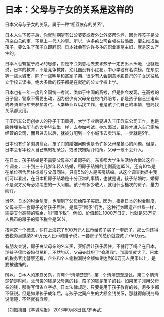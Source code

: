 # 日本：父母与子女的关系是这样的

日本父母与子女的关系，属于一种“相互依存的关系”。 

日本人生下孩子后，你就别期望有公公婆婆或者外公外婆帮你养，因为养孩子是父母亲自己的事，不是上一代人的事。所以，许多的公司白领在结婚后，要么推迟生孩子，要么生了孩子立即辞职。日本社会有许许多多的职业家庭主妇，就是这么产生的。 

日本人也有望子成龙的思想，但是不会刻意地去要求孩子一定要出人头地，也就是说，日本的教育，不是竞争教育，幼儿园没有小红花，中小学没有名次榜。在东京等一些大城市，除了一些明星和富家子弟，很少有人会刻意地把自己的子女送往私立学校去读书，绝大多数的孩子都是在就近的公立学校上学。 

日本也有一年一度的全国统一考试，类似于中国的高考，但是你会发现，在高考的日子里，警察不需要出动，因为很少有父母亲在校门外陪考，都是孩子自己坐电车或者骑自行车去参加考试。大学毕业以后找工作，也是孩子们自己的事情，爸妈找关系都没用。 

丰田汽车公司创始人的孙子丰田章男，大学毕业后要进入丰田汽车公司工作，也是隐姓埋名和所有的大学毕业生一样，去参加考试、参加面试，最终才进入自己家族经营的公司，而且进去以后，就被分配到一个小城市去卖汽车，一卖就是5年。 

日本也有许多剩男剩女，孩子们的婚姻问题也是令许多父母亲操心的问题。但是，日本会有年轻人自己搞的相亲会，或者找婚姻介绍所，父母一般不会介入。 

在日本，孩子结婚是不需要父母亲准备房子的。东京都大学生生活协会做过这样一个调查，二十到三十几岁年轻人结婚，租房子结婚的比例高达85%，还有10%是在单位宿舍居住或者与父母同住，只有5%的人是买房结婚。从这个调查数据中我们可以看出，在日本租房子结婚是十分正常的事情，也就是说，孩子结婚时，婚房不是双方父母必须考虑的一大问题。孩子有多少收入，就租什么档次的房子，量力而行。 

当然，日本的税金制度，也限制了父母给孩子买房。因为，根据日本的税金制度，父母亲买一套房子送给孩子居住，是属于“赠予”行为，这种行为跟遗产继承一样，需要支付高额的税金，叫“赠予税”。例如，价值超过1000万日元，也就是63万元人民币的房子的赠予税金是50%。 

按照这一个概念，你在上海花了500万元人民币给孩子买了一套房子，那么你还得去税务局缴纳250万元人民币的赠予税，一套房子的总价就变成了750万元。 

有朋友会说，房子由父母亲的名义买，买好后让孩子居住，不就行了吗？在日本，那孩子得给爸妈付房租，不然的话，父母亲就犯了“偷税罪”，那事情就大了。日本的税务官比警察还精，企业和个人偷税漏税金额如果达到60万元人民币以上，是要被逮捕的。 

所以，日本人的家庭关系，有两个“清清楚楚”，第一个清清楚楚是钱，第二个清清楚楚是时间。父母亲的钱是父母亲的钱，孩子的钱是孩子的钱。如果孩子想用父母亲的钱，那得写借条立字据。日本法律规定，只要是用于孩子教育的钱，用多少都不征税。但是如果孩子成年后，与孩子之间产生的大额金钱关系，那就得向税务局说清楚，不然就有麻烦。 

（刘振摘自《羊城晚报》 2016年9月8日 图/罗再武）